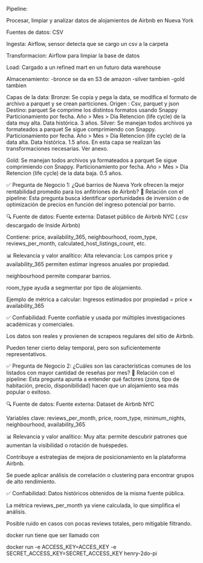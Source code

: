 Pipeline:

Procesar, limpiar y analizar datos de alojamientos de Airbnb en Nueva York

Fuentes de datos: CSV

Ingesta: Airflow, sensor detecta que se cargo un csv a la carpeta

Transformacion: Airflow para limpiar la base de datos

Load: Cargado a un refined mart en un futuro data warehouse

Almacenamiento:
-bronce se da en S3 de amazon
-silver tambien
-gold tambien


Capas de la data:
Bronze: Se copia y pega la data, se modifica el formato de archivo a parquet y se crean particiones.
Origen : Csv, parquet y json
Destino: parquet
Se comprime los distintos formatos usando Snappy
Particionamiento por fecha. Año > Mes > Dia
Retencion (life cycle) de la data muy alta. Data histórica. 3 años.
Silver:
Se manejan todos archivos ya formateados a parquet
Se sigue comprimiendo con Snappy.
Particionamiento por fecha. Año > Mes > Dia
Retencion (life cycle) de la data alta. Data histórica. 1.5 años.
En esta capa se realizan las transformaciones necesarias. Ver anexo.

Gold:
Se manejan todos archivos ya formateados a parquet
Se sigue comprimiendo con Snappy.
Particionamiento por fecha. Año > Mes > Dia
Retencion (life cycle) de la data baja. 0.5 años.




✅ Pregunta de Negocio 1:
¿Qué barrios de Nueva York ofrecen la mejor rentabilidad promedio para los anfitriones de Airbnb?
🎯 Relación con el pipeline:
Esta pregunta busca identificar oportunidades de inversión o de optimización de precios en función del ingreso potencial por barrio.

🔍 Fuente de datos:
Fuente externa: Dataset público de Airbnb NYC (.csv descargado de Inside Airbnb)

Contiene: price, availability_365, neighbourhood, room_type, reviews_per_month, calculated_host_listings_count, etc.

📊 Relevancia y valor analítico:
Alta relevancia: Los campos price y availability_365 permiten estimar ingresos anuales por propiedad.

neighbourhood permite comparar barrios.

room_type ayuda a segmentar por tipo de alojamiento.

Ejemplo de métrica a calcular:
Ingresos estimados por propiedad = price × availability_365

✅ Confiabilidad:
Fuente confiable y usada por múltiples investigaciones académicas y comerciales.

Los datos son reales y provienen de scrapeos regulares del sitio de Airbnb.

Pueden tener cierto delay temporal, pero son suficientemente representativos.

✅ Pregunta de Negocio 2:
¿Cuáles son las características comunes de los listados con mayor cantidad de reseñas por mes?
🎯 Relación con el pipeline:
Esta pregunta apunta a entender qué factores (zona, tipo de habitación, precio, disponibilidad) hacen que un alojamiento sea más popular o exitoso.

🔍 Fuente de datos:
Fuente externa: Dataset de Airbnb NYC

Variables clave: reviews_per_month, price, room_type, minimum_nights, neighbourhood, availability_365

📊 Relevancia y valor analítico:
Muy alta: permite descubrir patrones que aumentan la visibilidad o rotación de huéspedes.

Contribuye a estrategias de mejora de posicionamiento en la plataforma Airbnb.

Se puede aplicar análisis de correlación o clustering para encontrar grupos de alto rendimiento.

✅ Confiabilidad:
Datos históricos obtenidos de la misma fuente pública.

La métrica reviews_per_month ya viene calculada, lo que simplifica el análisis.

Posible ruido en casos con pocas reviews totales, pero mitigable filtrando.


docker run tiene que ser llamado con

docker run -e ACCESS_KEY=ACCES_KEY -e SECRET_ACCESS_KEY=SECRET_ACCESS_KEY henry-2do-pi